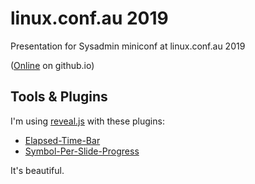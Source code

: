# linux.conf.au 2019
Presentation for Sysadmin miniconf at linux.conf.au 2019

([Online](https://jangroth.github.io/linuxconf2019/) on github.io)

## Tools & Plugins

I'm using [reveal.js](https://github.com/hakimel/reveal.js) with these plugins:
* [Elapsed-Time-Bar](https://github.com/tkrkt/reveal.js-elapsed-time-bar) 
* [Symbol-Per-Slide-Progress](https://github.com/naamor/reveal.js-symbol-per-slide-progress) 
 
It's beautiful.